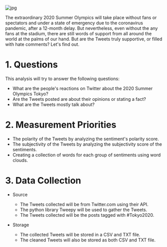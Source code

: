 ![jpg](https://4friendsnihongo.com/wp-content/uploads/2019/10/Tokyo-2020-Olympics-Banner.jpg)

The extraordinary 2020 Summer Olympics will take place without fans or spectators and under a state of emergency due to the coronavirus pandemic, after a 12-month delay. But nevertheless, even without the any fans at the stadium, there are still words of support from all around the world at the palms of our hand. But are the Tweets truly supportive, or filled with hate comments? Let's find out.

# 1. Questions

This analysis will try to answer the following questions:
* What are the people's reactions on Twitter about the 2020 Summer Olympics Tokyo?
* Are the Tweets posted are about their opinions or stating a fact?
* What are the Tweets mostly talk about?

# 2. Measurement Priorities

* The polarity of the Tweets by analyzing the sentiment's polarity score. 
* The subjectivity of the Tweets by analyzing the subjectivity score of the sentiments.
* Creating a collection of words for each group of sentiments using word clouds.

# 3. Data Collection

* Source
    * The Tweets collected will be from Twitter.com using their API.
    * The python library Tweepy will be used to gather the Tweets.
    * The Tweets collected will be the posts tagged with #Tokyo2020.

* Storage
    * The collected Tweets will be stored in a CSV and TXT file.
    * The cleaned Tweets will also be stored as both CSV and TXT file.
